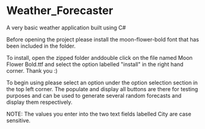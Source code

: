 # Weather_Forecaster
A very basic weather application built using C#

Before opening the project please install the moon-flower-bold font that has been included in the folder. 

To install, open the zipped folder anddouble click on the file named Moon Flower Bold.ttf and select the option labelled "install" in the right hand corner. Thank you :)

To begin using please select an option under the option selection section in the top left corner. 
The populate and display all buttons are there for testing purposes and can be used to generate several random forecasts and display them respectively.

NOTE: The values you enter into the two text fields labelled City are case sensitive.
